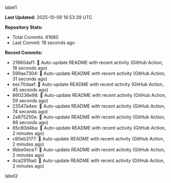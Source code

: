 
label1 
<!-- ACTIVITY_START -->
**Last Updated:** 2025-10-09 16:53:39 UTC

**Repository Stats:**
- Total Commits: 61680
- Last Commit: 18 seconds ago

**Recent Commits:**
- 21960daf1: 🤖 Auto-update README with recent activity (GitHub Action, 18 seconds ago)
- 599ae7304: 🤖 Auto-update README with recent activity (GitHub Action, 31 seconds ago)
- eec70daaf: 🤖 Auto-update README with recent activity (GitHub Action, 45 seconds ago)
- 860236e98: 🤖 Auto-update README with recent activity (GitHub Action, 59 seconds ago)
- 23547a4ee: 🤖 Auto-update README with recent activity (GitHub Action, 74 seconds ago)
- 2a875250e: 🤖 Auto-update README with recent activity (GitHub Action, 86 seconds ago)
- 85c80d4ba: 🤖 Auto-update README with recent activity (GitHub Action, 2 minutes ago)
- c80eb3177: 🤖 Auto-update README with recent activity (GitHub Action, 2 minutes ago)
- 9bbe0ece7: 🤖 Auto-update README with recent activity (GitHub Action, 2 minutes ago)
- 4ca2919ad: 🤖 Auto-update README with recent activity (GitHub Action, 2 minutes ago)
<!-- ACTIVITY_END -->

label2
